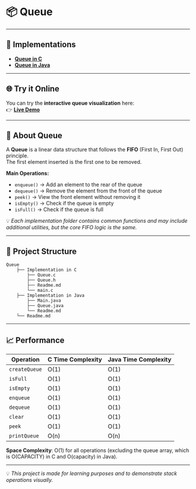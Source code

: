 # 📦 Queue

---

## 🚀 Implementations

- **[Queue in C](https://github.com/abdelhalimYasser/Queue/tree/b70946291db3ea963ff7962d8437a370a122b50f/Queue/Implementation%20in%20C)**
- **[Queue in Java](https://github.com/abdelhalimYasser/Queue/tree/b70946291db3ea963ff7962d8437a370a122b50f/Queue/Implementation%20in%20Java)**

---

## 🌐 Try it Online

You can try the **interactive queue visualization** here:  
👉 **[Live Demo](https://abdelhalimYasser.github.io/Queue/)**

---

## 📌 About Queue

A **Queue** is a linear data structure that follows the **FIFO** (First In, First Out) principle.  
The first element inserted is the first one to be removed.

**Main Operations:**
- `enqueue()` → Add an element to the rear of the queue
- `dequeue()` → Remove the element from the front of the queue
- `peek()` → View the front element without removing it
- `isEmpty()` → Check if the queue is empty
- `isFull()` → Check if the queue is full

💡 *Each implementation folder contains common functions and may include additional utilities, but the core FIFO logic is the same.*

---

## 📂 Project Structure
```
Queue
    ├── Implementation in C
        ├── Queue.c
        ├── Queue.h
        ├── Readme.md
        └── main.c
    ├── Implementation in Java
        ├── Main.java
        ├── Queue.java
        └── Readme.md
    └── Readme.md
```
---

## 📈 Performance

| Operation        | C Time Complexity | Java Time Complexity |
|------------------|-------------------|----------------------|
| `createQueue`    | O(1)             | O(1)                |
| `isFull`         | O(1)             | O(1)                |
| `isEmpty`        | O(1)             | O(1)                |
| `enqueue`        | O(1)             | O(1)                |
| `dequeue`        | O(1)             | O(1)                |
| `clear`          | O(1)             | O(1)                |
| `peek`           | O(1)             | O(1)                |
| `printQueue`     | O(n)             | O(n)                |

**Space Complexity**: O(1) for all operations (excluding the queue array, which is O(CAPACITY) in C and O(capacity) in Java).

---

💡 *This project is made for learning purposes and to demonstrate stack operations visually.*

